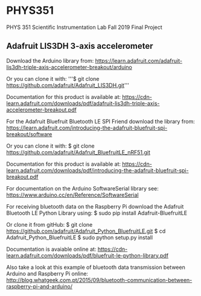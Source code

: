 # PHYS351
PHYS 351 Scientific Instrumentation Lab Fall 2019 Final Project

## Adafruit LIS3DH 3-axis accelerometer
Download the Arduino library from:
https://learn.adafruit.com/adafruit-lis3dh-triple-axis-accelerometer-breakout/arduino

Or you can clone it with:
'''$ git clone https://github.com/adafruit/Adafruit_LIS3DH.git'''

Documentation for this product is available at:
https://cdn-learn.adafruit.com/downloads/pdf/adafruit-lis3dh-triple-axis-accelerometer-breakout.pdf

For the Adafruit Bluefruit Bluetooth LE SPI Friend download the library from:
https://learn.adafruit.com/introducing-the-adafruit-bluefruit-spi-breakout/software

Or you can clone it with:
    $ git clone https://github.com/adafruit/Adafruit_BluefruitLE_nRF51.git

Documentation for this product is available at:
https://cdn-learn.adafruit.com/downloads/pdf/introducing-the-adafruit-bluefruit-spi-breakout.pdf

For documentation on the Arduino SoftwareSerial library see:
https://www.arduino.cc/en/Reference/SoftwareSerial

For receiving bluetooth data on the Raspberry Pi download the Adafruit Bluetooth LE Python Library using:
    $ sudo pip install Adafruit-BluefruitLE

Or clone it from gitHub:
    $ git clone https://github.com/adafruit/Adafruit_Python_BluefruitLE.git
    $ cd Adafruit_Python_BluefruitLE
    $ sudo python setup.py install

Documentation is avaiable online at:
https://cdn-learn.adafruit.com/downloads/pdf/bluefruit-le-python-library.pdf

Also take a look at this example of bluetooth data transmission between Arduino and Raspberry Pi online:
http://blog.whatgeek.com.pt/2015/09/bluetooth-communication-between-raspberry-pi-and-arduino/

